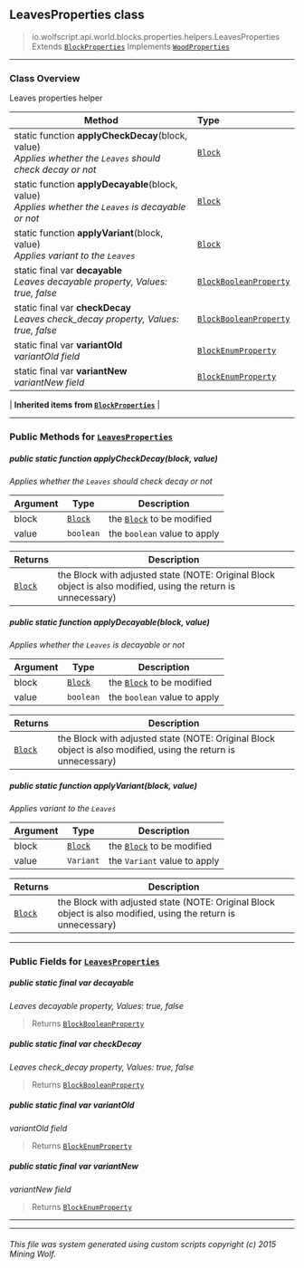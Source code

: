 ## LeavesProperties __class__

>io.wolfscript.api.world.blocks.properties.helpers.LeavesProperties
>Extends [`BlockProperties`](BlockProperties.md)
>Implements [`WoodProperties`](WoodProperties.md)

---

### Class Overview

Leaves properties helper

Method | Type   
--- | :--- 
static function __applyCheckDecay__(block, value) <br> _Applies whether the `Leaves` should check decay or not_ | [`Block`](../../Block.md)
static function __applyDecayable__(block, value) <br> _Applies whether the `Leaves` is decayable or not_ | [`Block`](../../Block.md)
static function __applyVariant__(block, value) <br> _Applies variant to the `Leaves`_ | [`Block`](../../Block.md)
static final var __decayable__ <br> _Leaves decayable property, Values: true, false_ | [`BlockBooleanProperty`](../BlockBooleanProperty.md)
static final var __checkDecay__ <br> _Leaves check_decay property, Values: true, false_ | [`BlockBooleanProperty`](../BlockBooleanProperty.md)
static final var __variantOld__ <br> _variantOld field_ | [`BlockEnumProperty`](../BlockEnumProperty.md)
static final var __variantNew__ <br> _variantNew field_ | [`BlockEnumProperty`](../BlockEnumProperty.md)
 |
__Inherited items from [`BlockProperties`](BlockProperties.md)__ |





---


### Public Methods for [`LeavesProperties`](LeavesProperties.md)

##### <a id='applycheckdecay'></a>public static function __applyCheckDecay__(block, value)

_Applies whether the `Leaves` should check decay or not_

Argument | Type | Description  
--- | --- | --- 
block | [`Block`](../../Block.md) | the [`Block`](../../Block.md) to be modified
value | `boolean` | the `boolean` value to apply

Returns | Description
--- | --- 
[`Block`](../../Block.md) | the Block with adjusted state (NOTE: Original Block object is also modified, using the return is unnecessary)


##### <a id='applydecayable'></a>public static function __applyDecayable__(block, value)

_Applies whether the `Leaves` is decayable or not_

Argument | Type | Description  
--- | --- | --- 
block | [`Block`](../../Block.md) | the [`Block`](../../Block.md) to be modified
value | `boolean` | the `boolean` value to apply

Returns | Description
--- | --- 
[`Block`](../../Block.md) | the Block with adjusted state (NOTE: Original Block object is also modified, using the return is unnecessary)


##### <a id='applyvariant'></a>public static function __applyVariant__(block, value)

_Applies variant to the `Leaves`_

Argument | Type | Description  
--- | --- | --- 
block | [`Block`](../../Block.md) | the [`Block`](../../Block.md) to be modified
value | `Variant` | the `Variant` value to apply

Returns | Description
--- | --- 
[`Block`](../../Block.md) | the Block with adjusted state (NOTE: Original Block object is also modified, using the return is unnecessary)


---

### Public Fields for [`LeavesProperties`](LeavesProperties.md)

##### <a id='decayable'></a>public static final var __decayable__

_Leaves decayable property, Values: true, false_

>Returns
>  [`BlockBooleanProperty`](../BlockBooleanProperty.md)

##### <a id='checkdecay'></a>public static final var __checkDecay__

_Leaves check_decay property, Values: true, false_

>Returns
>  [`BlockBooleanProperty`](../BlockBooleanProperty.md)

##### <a id='variantold'></a>public static final var __variantOld__

_variantOld field_

>Returns
>  [`BlockEnumProperty`](../BlockEnumProperty.md)

##### <a id='variantnew'></a>public static final var __variantNew__

_variantNew field_

>Returns
>  [`BlockEnumProperty`](../BlockEnumProperty.md)

---


---


###### This file was system generated using custom scripts copyright (c) 2015 Mining Wolf.
	

